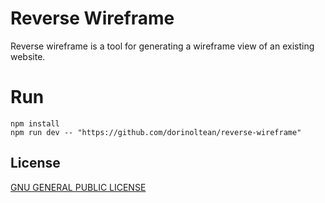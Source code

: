 # Reverse Wireframe

Reverse wireframe is a tool for generating a wireframe view of an existing website.


# Run 
```
npm install
npm run dev -- "https://github.com/dorinoltean/reverse-wireframe"
```


## License

[GNU GENERAL PUBLIC LICENSE](LICENSE)
